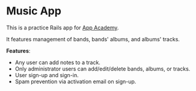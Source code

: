 # Music App

This is a practice Rails app for [App Academy](http://appacademy.io).

It features management of bands, bands' albums, and albums' tracks.

**Features**:

- Any user can add notes to a track.
- Only administrator users can add/edit/delete bands, albums, or tracks.
- User sign-up and sign-in.
- Spam prevention via activation email on sign-up.
